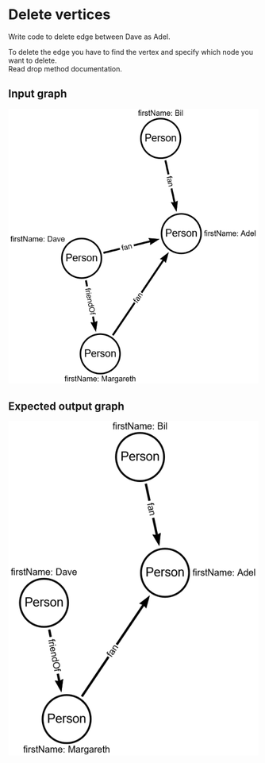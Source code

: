 # Delete vertices

Write code to delete edge between Dave as Adel.

<div class="hint">To delete the edge you have to find the vertex and specify which node you want to delete.</div>

<div class="hint">Read drop method documentation.</div>

## Input graph

![Data graph](../resources/dataGraph.png)

## Expected output graph

![Data graph](../resources/task2_result_graph.png)